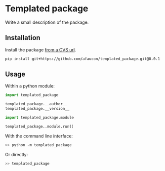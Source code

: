 # Templated package

Write a small description of the package.

## Installation

Install the package [from a CVS url](https://pip.pypa.io/en/stable/reference/pip_install/#git).

```bash
pip install git+https://github.com/afaucon/templated_package.git@0.0.1
```

## Usage

Within a python module:

```python
import templated_package

templated_package.__author__
templated_package.__version__
```

```python
import templated_package.module

templated_package..module.run()
```

With the command line interface:

```bash
>> python -m templated_package
```

Or directly:

```bash
>> templated_package
```
